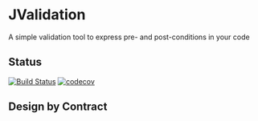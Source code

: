 # JValidation

A simple validation tool to express pre- and post-conditions in your code

## Status
[![Build Status](https://travis-ci.org/jvalidation/jvalidation.svg?branch=master)](https://travis-ci.org/jvalidation/jvalidation)
[![codecov](https://codecov.io/gh/jvalidation/jvalidation/branch/master/graph/badge.svg)](https://codecov.io/gh/jvalidation/jvalidation)

## Design by Contract
